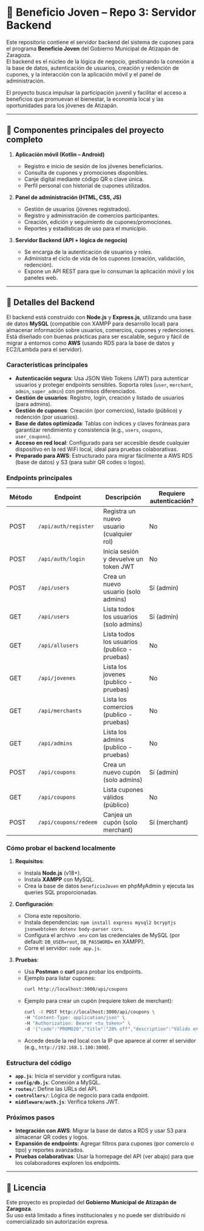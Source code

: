 # 📱 Beneficio Joven – Repo 3: Servidor Backend

Este repositorio contiene el servidor backend del sistema de cupones para el programa **Beneficio Joven** del Gobierno Municipal de Atizapán de Zaragoza.  
El backend es el núcleo de la lógica de negocio, gestionando la conexión a la base de datos, autenticación de usuarios, creación y redención de cupones, y la interacción con la aplicación móvil y el panel de administración.

El proyecto busca impulsar la participación juvenil y facilitar el acceso a beneficios que promuevan el bienestar, la economía local y las oportunidades para los jóvenes de Atizapán.

---

## 🌟 Componentes principales del proyecto completo 

1. **Aplicación móvil (Kotlin – Android)**

   - Registro e inicio de sesión de los jóvenes beneficiarios.
   - Consulta de cupones y promociones disponibles.
   - Canje digital mediante código QR o clave única.
   - Perfil personal con historial de cupones utilizados.

2. **Panel de administración (HTML, CSS, JS)**

   - Gestión de usuarios (jóvenes registrados).
   - Registro y administración de comercios participantes.
   - Creación, edición y seguimiento de cupones/promociones.
   - Reportes y estadísticas de uso para el municipio.
  
3. **Servidor Backend (API + lógica de negocio)**

   - Se encarga de la autenticación de usuarios y roles.
   - Administra el ciclo de vida de los cupones (creación, validación, redención).
   - Expone un API REST para que lo consuman la aplicación móvil y los paneles web.

---

## 🚀 Detalles del Backend

El backend está construido con **Node.js** y **Express.js**, utilizando una base de datos **MySQL** (compatible con XAMPP para desarrollo local) para almacenar información sobre usuarios, comercios, cupones y redenciones. Está diseñado con buenas prácticas para ser escalable, seguro y fácil de migrar a entornos como **AWS** (usando RDS para la base de datos y EC2/Lambda para el servidor).

### **Características principales**
- **Autenticación segura**: Usa JSON Web Tokens (JWT) para autenticar usuarios y proteger endpoints sensibles. Soporta roles (`user`, `merchant`, `admin`, `super_admin`) con permisos diferenciados.
- **Gestión de usuarios**: Registro, login, creación y listado de usuarios (para admins).
- **Gestión de cupones**: Creación (por comercios), listado (público) y redención (por usuarios).
- **Base de datos optimizada**: Tablas con índices y claves foráneas para garantizar rendimiento y consistencia (e.g., `users`, `coupons`, `user_coupons`).
- **Acceso en red local**: Configurado para ser accesible desde cualquier dispositivo en la red WiFi local, ideal para pruebas colaborativas.
- **Preparado para AWS**: Estructurado para migrar fácilmente a AWS RDS (base de datos) y S3 (para subir QR codes o logos).

### **Endpoints principales**
| Método | Endpoint                  | Descripción                              | Requiere autenticación? |
|--------|---------------------------|------------------------------------------|------------------------|
| POST   | `/api/auth/register`      | Registra un nuevo usuario (cualquier rol) | No                    |
| POST   | `/api/auth/login`         | Inicia sesión y devuelve un token JWT    | No                     |
| POST   | `/api/users`              | Crea un nuevo usuario (solo admins)      | Sí (admin)             |
| GET    | `/api/users`              | Lista todos los usuarios (solo admins)   | Sí (admin)             |
| GET    | `/api/allusers`           | Lista todos los usuarios (publico - pruebas)   | No               |
| GET    | `/api/jovenes`            | Lista los jovenes (publico - pruebas)    | No                     |
| GET    | `/api/merchants`          | Lista los comercios (publico - pruebas)  | No                     |
| GET    | `/api/admins`             | Lista los admins (publico - pruebas)     | No                     |
| POST   | `/api/coupons`            | Crea un nuevo cupón (solo admins)        | Sí (admin)             |
| GET    | `/api/coupons`            | Lista cupones válidos (público)          | No                     |
| POST   | `/api/coupons/redeem`     | Canjea un cupón (solo merchant)          | Sí (merchant)          |

### **Cómo probar el backend localmente**
1. **Requisitos**:
   - Instala **Node.js** (v18+).
   - Instala **XAMPP** con MySQL.
   - Crea la base de datos `beneficioJoven` en phpMyAdmin y ejecuta las queries SQL proporcionadas.

2. **Configuración**:
   - Clona este repositorio.
   - Instala dependencias: `npm install express mysql2 bcryptjs jsonwebtoken dotenv body-parser cors`.
   - Configura el archivo `.env` con las credenciales de MySQL (por default: `DB_USER=root`, `DB_PASSWORD=` en XAMPP).
   - Corre el servidor: `node app.js`.

3. **Pruebas**:
   - Usa **Postman** o **curl** para probar los endpoints.
   - Ejemplo para listar cupones:
     ```bash
     curl http://localhost:3000/api/coupons
     ```
   - Ejemplo para crear un cupón (requiere token de merchant):
     ```bash
     curl -X POST http://localhost:3000/api/coupons \
     -H "Content-Type: application/json" \
     -H "Authorization: Bearer <tu_token>" \
     -d '{"code":"PROMO20","title":"20% off","description":"Válido en tiendas","discount_type":"Porcentaje","valid_until":"2025-12-31","usage_limit":50,"qr_code_url":"http://example.com/qr2.png"}'
     ```
   - Accede desde la red local con la IP que aparece al correr el servidor (e.g., `http://192.168.1.100:3000`).

### **Estructura del código**
- **`app.js`**: Inicia el servidor y configura rutas.
- **`config/db.js`**: Conexión a MySQL.
- **`routes/`**: Define las URLs del API.
- **`controllers/`**: Lógica de negocio para cada endpoint.
- **`middleware/auth.js`**: Verifica tokens JWT.

### **Próximos pasos**
- **Integración con AWS**: Migrar la base de datos a RDS y usar S3 para almacenar QR codes y logos.
- **Expansión de endpoints**: Agregar filtros para cupones (por comercio o tipo) y reportes avanzados.
- **Pruebas colaborativas**: Usar la homepage del API (ver abajo) para que los colaboradores exploren los endpoints.

---

## 📄 Licencia

Este proyecto es propiedad del **Gobierno Municipal de Atizapán de Zaragoza**.  
Su uso está limitado a fines institucionales y no puede ser distribuido ni comercializado sin autorización expresa.